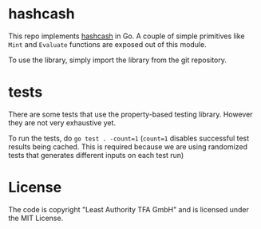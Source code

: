 # hashcash

This repo implements [hashcash](http://hashcash.org) in Go. A couple of
simple primitives like `Mint` and `Evaluate` functions are exposed out of
this module.

To use the library, simply import the library from the git repository.

# tests

There are some tests that use the property-based testing
library. However they are not very exhaustive yet.

To run the tests, do `go test . -count=1` (`count=1` disables
successful test results being cached. This is required because we are
using randomized tests that generates different inputs on each test
run)

# License

The code is copyright "Least Authority TFA GmbH" and is licensed under
the MIT License.

